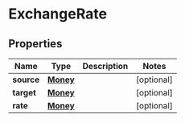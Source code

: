 
# ExchangeRate

## Properties
| Name | Type | Description | Notes |
| ------------ | ------------- | ------------- | ------------- |
| **source** | [**Money**](Money.md) |  |  [optional] |
| **target** | [**Money**](Money.md) |  |  [optional] |
| **rate** | [**Money**](Money.md) |  |  [optional] |



